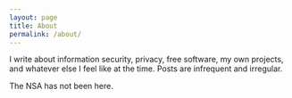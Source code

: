 ```yaml
---
layout: page
title: About
permalink: /about/
---
```


I write about information security, privacy, free software, my own projects, and whatever else I feel like at the time.
Posts are infrequent and irregular.

The NSA has not been here.
